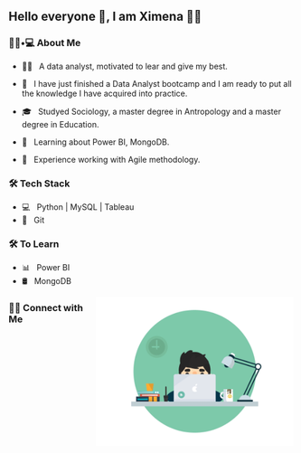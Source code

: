 ## Hello everyone 👋, I am Ximena 👩‍💻

<h3> 👨🏻•💻 About Me </h3>

- 🙆‍♀️ &nbsp; A data analyst, motivated to lear and give my best.

- 🔭 &nbsp; I have just finished a Data Analyst bootcamp and I am ready to put all the knowledge I have acquired into practice.

- 🎓 &nbsp; Studyed Sociology, a master degree in Antropology and a master degree in Education. 

- 🌱 &nbsp; Learning about Power BI, MongoDB.

- 🔄 &nbsp; Experience working with Agile methodology.


<h3>🛠 Tech Stack</h3>

- 💻 &nbsp; Python | MySQL | Tableau
- 🔧 &nbsp; Git 

<h3>🛠 To Learn</h3>

- 📊 &nbsp; Power BI
- 🛢 &nbsp; MongoDB


<img src="https://github.com/nirala69/nirala69/blob/master/70804f7e25b11f29db904f2fa7b4cd9d.gif" width="350" align='right'>


<h3> 🤝🏻 Connect with Me </h3>


<a href="www.linkedin.com/in/ximenatrujillom"></a>
